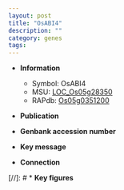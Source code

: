 ```yaml
---
layout: post
title: "OsABI4"
description: ""
category: genes
tags: 
---
```


* **Information**  
    + Symbol: OsABI4  
    + MSU: [LOC_Os05g28350](http://rice.uga.edu/cgi-bin/ORF_infopage.cgi?orf=LOC_Os05g28350)  
    + RAPdb: [Os05g0351200](http://rapdb.dna.affrc.go.jp/viewer/gbrowse_details/irgsp1?name=Os05g0351200)  

* **Publication**  

* **Genbank accession number**  

* **Key message**  

* **Connection**  

[//]: # * **Key figures**  


